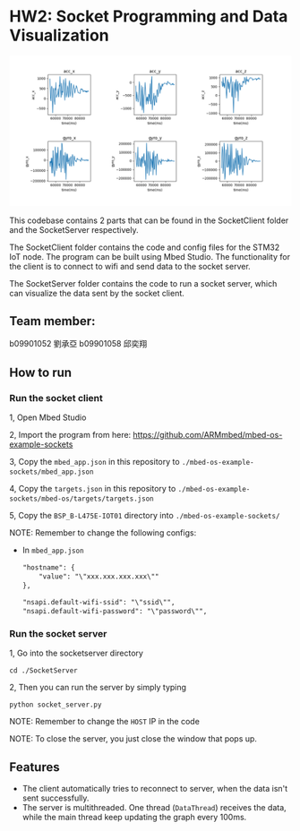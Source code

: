 # HW2: Socket Programming and Data Visualization

![Alt text](docs/SampleFigure.png?raw=true)

This codebase contains 2 parts that can be found in the SocketClient folder and the SocketServer respectively.

The SocketClient folder contains the code and config files for the STM32 IoT node. The program can be built using Mbed Studio. The functionality for the client is to connect to wifi and send data to the socket server.

The SocketServer folder contains the code to run a socket server, which can visualize the data sent by the socket client.

## Team member:
b09901052 劉承亞
b09901058 邱奕翔


## How to run 

### Run the socket client
    
1, Open Mbed Studio

2, Import the program from here: https://github.com/ARMmbed/mbed-os-example-sockets

3, Copy the `mbed_app.json` in this repository to `./mbed-os-example-sockets/mbed_app.json`

4, Copy the `targets.json` in this repository to `./mbed-os-example-sockets/mbed-os/targets/targets.json`

5, Copy the `BSP_B-L475E-IOT01` directory into `./mbed-os-example-sockets/`
        
NOTE: Remember to change the following configs:
- In `mbed_app.json`
    ```
    "hostname": {
        "value": "\"xxx.xxx.xxx.xxx\""
    },
    ```
    ```
    "nsapi.default-wifi-ssid": "\"ssid\"",
    "nsapi.default-wifi-password": "\"password\"",
    ```


### Run the socket server

1, Go into the socketserver directory
```
cd ./SocketServer
```

2, Then you can run the server by simply typing 
```
python socket_server.py
``` 

NOTE: Remember to change the `HOST` IP in the code

NOTE: To close the server, you just close the window that pops up.

## Features
- The client automatically tries to reconnect to server, when the data isn't sent successfully.
- The server is multithreaded. One thread (`DataThread`) receives the data, while the main thread keep updating the graph every 100ms.
  

